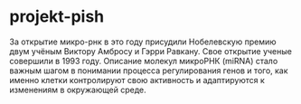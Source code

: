 # projekt-pish
За открытие микро-рнк в это году присудили Нобелевскую премию двум учёным Виктору Амбросу и Гэрри Равкану. 
Свое открытие ученые совершили в 1993 году. Описание молекул микроРНК (miRNA) стало важным шагом в понимании процесса регулирования генов и того, как именно клетки контролируют свою активность и адаптируются к изменениям в окружающей среде.
